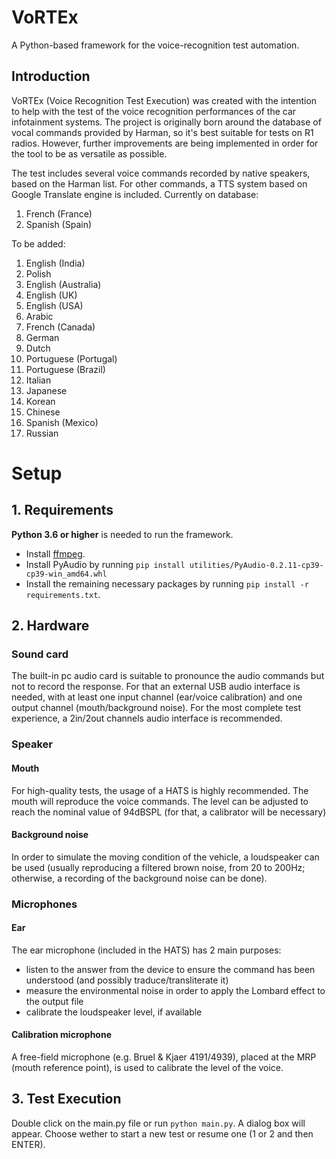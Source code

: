 # VoRTEx
A Python-based framework for the voice-recognition test automation.

## Introduction
VoRTEx (Voice Recognition Test Execution) was created with the intention to help with the test of the voice recognition performances of the car infotainment systems.
The project is originally born around the database of vocal commands provided by Harman, so it's best suitable for tests on R1 radios. However, further improvements are being implemented in order for the tool to be as versatile as possible.

The test includes several voice commands recorded by native speakers, based on the Harman list. For other commands, a TTS system based on Google Translate engine is included.
Currently on database:
1. French (France)
3. Spanish (Spain)

To be added:
1. English (India)
4. Polish
1. English (Australia)
2. English (UK)
3. English (USA)
4. Arabic
5. French (Canada)
6. German
7. Dutch
8. Portuguese (Portugal)
9. Portuguese (Brazil)
10. Italian
11. Japanese
12. Korean
13. Chinese
14. Spanish (Mexico)
15. Russian

# Setup
## 1. Requirements
**Python 3.6 or higher** is needed to run the framework.
* Install [ffmpeg](https://ffmpeg.org/download.html#get-packages). 
* Install PyAudio by running `pip install utilities/PyAudio-0.2.11-cp39-cp39-win_amd64.whl`
* Install the remaining necessary packages by running `pip install -r requirements.txt`.

## 2. Hardware
### Sound card
The built-in pc audio card is suitable to pronounce the audio commands but not to record the response. For that an external USB audio interface is needed, with at least one input channel (ear/voice calibration) and one output channel (mouth/background noise). For the most complete test experience, a 2in/2out channels audio interface is recommended.

### Speaker
#### Mouth
For high-quality tests, the usage of a HATS is highly recommended. The mouth will reproduce the voice commands. The level can be adjusted to reach the nominal value of 94dBSPL (for that, a calibrator will be necessary)
#### Background noise
In order to simulate the moving condition of the vehicle, a loudspeaker can be used (usually reproducing a filtered brown noise, from 20 to 200Hz; otherwise, a recording of the background noise can be done).

### Microphones
#### Ear
The ear microphone (included in the HATS) has 2 main purposes:
* listen to the answer from the device to ensure the command has been understood (and possibly traduce/transliterate it)
* measure the environmental noise in order to apply the Lombard effect to the output file
* calibrate the loudspeaker level, if available

#### Calibration microphone
A free-field microphone (e.g. Bruel & Kjaer 4191/4939), placed at the MRP (mouth reference point), is used to calibrate the level of the voice.

## 3. Test Execution

Double click on the main.py file or run `python main.py`. A dialog box will appear.
Choose wether to start a new test or resume one (1 or 2 and then ENTER). 
